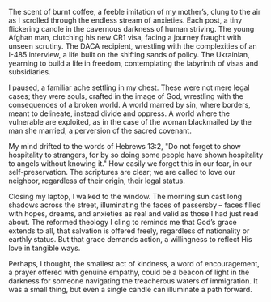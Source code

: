 The scent of burnt coffee, a feeble imitation of my mother’s, clung to the air as I scrolled through the endless stream of anxieties. Each post, a tiny flickering candle in the cavernous darkness of human striving. The young Afghan man, clutching his new CR1 visa, facing a journey fraught with unseen scrutiny. The DACA recipient, wrestling with the complexities of an I-485 interview, a life built on the shifting sands of policy. The Ukrainian, yearning to build a life in freedom, contemplating the labyrinth of visas and subsidiaries.

I paused, a familiar ache settling in my chest. These were not mere legal cases; they were souls, crafted in the image of God, wrestling with the consequences of a broken world. A world marred by sin, where borders, meant to delineate, instead divide and oppress. A world where the vulnerable are exploited, as in the case of the woman blackmailed by the man she married, a perversion of the sacred covenant.

My mind drifted to the words of Hebrews 13:2, "Do not forget to show hospitality to strangers, for by so doing some people have shown hospitality to angels without knowing it." How easily we forget this in our fear, in our self-preservation. The scriptures are clear; we are called to love our neighbor, regardless of their origin, their legal status.

Closing my laptop, I walked to the window. The morning sun cast long shadows across the street, illuminating the faces of passersby – faces filled with hopes, dreams, and anxieties as real and valid as those I had just read about. The reformed theology I cling to reminds me that God’s grace extends to all, that salvation is offered freely, regardless of nationality or earthly status. But that grace demands action, a willingness to reflect His love in tangible ways.

Perhaps, I thought, the smallest act of kindness, a word of encouragement, a prayer offered with genuine empathy, could be a beacon of light in the darkness for someone navigating the treacherous waters of immigration. It was a small thing, but even a single candle can illuminate a path forward.